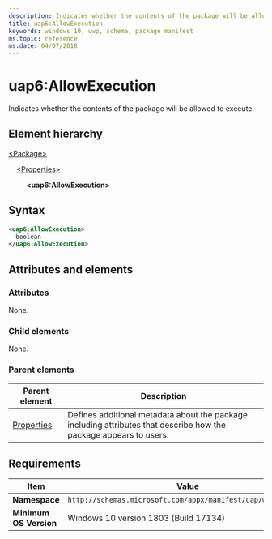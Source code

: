 ```yaml
---
description: Indicates whether the contents of the package will be allowed to execute.
title: uap6:AllowExecution
keywords: windows 10, uwp, schema, package manifest
ms.topic: reference
ms.date: 04/07/2018
---
```


# uap6:AllowExecution

Indicates whether the contents of the package will be allowed to execute.

## Element hierarchy

[\<Package\>](element-package.md)

&nbsp;&nbsp;&nbsp;&nbsp;[\<Properties\>](element-properties.md)

&nbsp;&nbsp;&nbsp;&nbsp; &nbsp;&nbsp;&nbsp;&nbsp;**\<uap6:AllowExecution\>**

## Syntax

```xml
<uap6:AllowExecution>
  boolean
</uap6:AllowExecution>
```

## Attributes and elements

### Attributes

None.

### Child elements

None.

### Parent elements

| Parent element | Description |
|-|-|
| [Properties](element-properties.md) | Defines additional metadata about the package including attributes that describe how the package appears to users. |

## Requirements

| Item | Value |
|--|--|
| **Namespace** | `http://schemas.microsoft.com/appx/manifest/uap/windows10/6` |
| **Minimum OS Version** | Windows 10 version 1803 (Build 17134) |
